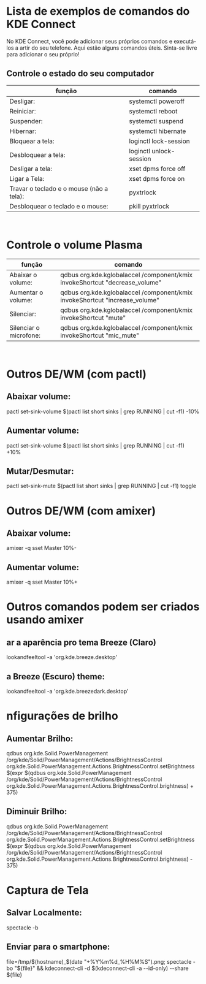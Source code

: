 # Lista de exemplos de comandos do KDE Connect
  No KDE Connect, você pode adicionar seus próprios comandos e executá-los a artir do seu telefone. Aqui estão alguns comandos úteis. Sinta-se livre para adicionar o seu próprio!
## Controle o estado do seu computador
função | comando
------------- | -------------
Desligar:| systemctl poweroff
Reiniciarː| systemctl reboot 
Suspender:| systemctl suspend 
Hibernar:| systemctl hibernate 
Bloquear a tela:| loginctl lock-session 
Desbloquear a tela:| loginctl unlock-session 
Desligar a tela:| xset dpms force off 
Ligar a Tela:| xset dpms force on 
Travar o teclado e o mouse (não a tela):| pyxtrlock 
Desbloquear o teclado e o mouse:| pkill pyxtrlock 

  `` ``
# Controle o volume Plasma
função | comando
------------- | -------------
Abaixar o volume:| qdbus org.kde.kglobalaccel /component/kmix invokeShortcut "decrease_volume"
Aumentar o volume:| qdbus org.kde.kglobalaccel /component/kmix invokeShortcut "increase_volume"
Silenciar:| qdbus org.kde.kglobalaccel /component/kmix invokeShortcut "mute"
Silenciar o microfone:| qdbus org.kde.kglobalaccel /component/kmix invokeShortcut "mic_mute"

  `` ``
# Outros DE/WM (com pactl)
## Abaixar volume:
  pactl set-sink-volume $(pactl list short sinks | grep RUNNING | cut -f1) -10%
## Aumentar volume:
  pactl set-sink-volume $(pactl list short sinks | grep RUNNING | cut -f1) +10%
## Mutar/Desmutar:
  pactl set-sink-mute $(pactl list short sinks | grep RUNNING | cut -f1) toggle
# Outros DE/WM (com amixer)
## Abaixar volume:
  amixer -q sset Master 10%-
## Aumentar volume:
  amixer -q sset Master 10%+
# Outros comandos podem ser criados usando amixer
## ar a aparência pro tema Breeze (Claro)
  lookandfeeltool -a 'org.kde.breeze.desktop'
## a Breeze (Escuro) theme:
  lookandfeeltool -a 'org.kde.breezedark.desktop'
# nfigurações de brilho
## Aumentar Brilho:
  qdbus org.kde.Solid.PowerManagement /org/kde/Solid/PowerManagement/Actions/BrightnessControl org.kde.Solid.PowerManagement.Actions.BrightnessControl.setBrightness $(expr $(qdbus org.kde.Solid.PowerManagement /org/kde/Solid/PowerManagement/Actions/BrightnessControl org.kde.Solid.PowerManagement.Actions.BrightnessControl.brightness) + 375)
## Diminuir Brilho:
  qdbus org.kde.Solid.PowerManagement /org/kde/Solid/PowerManagement/Actions/BrightnessControl org.kde.Solid.PowerManagement.Actions.BrightnessControl.setBrightness $(expr $(qdbus org.kde.Solid.PowerManagement /org/kde/Solid/PowerManagement/Actions/BrightnessControl org.kde.Solid.PowerManagement.Actions.BrightnessControl.brightness) - 375)
# Captura de Tela
## Salvar Localmente:
  spectacle -b
## Enviar para o smartphone:
  file=/tmp/$(hostname)_$(date "+%Y%m%d_%H%M%S").png; spectacle -bo "${file}" && kdeconnect-cli -d $(kdeconnect-cli -a --id-only) --share ${file}

